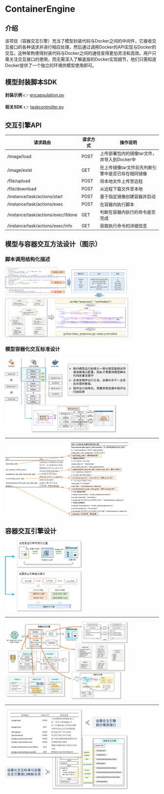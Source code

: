 # ContainerEngine

## 介绍
该项目（容器交互引擎）充当了模型封装代码与Docker之间的中间件，它接收交互接口的各种请求并进行相应处理，然后通过调用Docker的API实现与Docker的交互。这种架构使得封装代码与Docker之间的通信变得更加灵活和高效。用户只需关注交互接口的使用，而无需深入了解底层的Docker实现细节，他们只需知道Docker提供了一个独立的环境供模型使用即可。

## 模型封装脚本SDK
**封装示例** 👉 [encapsulation.py](https://github.com/chance7bin/ContainerEngine/blob/main/src/main/resources/static/encapsulation/encapsulation.py) <br/>

**相关SDK** 👉 [taskcontroller.py](https://github.com/chance7bin/ContainerEngine/blob/main/src/main/resources/static/encapsulation/taskcontroller.py)

## 交互引擎API

| 请求路由                           | 请求方式 | 操作说明                                          |
| ---------------------------------- | -------- | ------------------------------------------------- |
| /image/load                        | POST     | 上传部署包内的镜像tar文件，并导入到Docker中       |
| /image/exist                       | GET      | 在上传镜像tar文件前先判断引擎中是否已存在相同镜像 |
| /file/upload                       | POST     | 将本地文件上传至远程                              |
| /file/download                     | POST     | 从远程下载文件至本地                              |
| /instance/task/actions/start       | POST     | 基于指定镜像创建容器并启动                        |
| /instance/task/actions/exec        | POST     | 在容器内执行脚本                                  |
| /instance/task/actions/exec/ifdone | GET      | 判断在容器内执行的命令是否完成                    |
| /instance/task/actions/exec/info   | GET      | 获取执行命令的详细信息                            |




## 模型与容器交互方法设计（图示）

### 脚本调用结构化描述
<img src="./doc/images/1.png" width="80%" />


### 模型容器化交互标准设计
<img src="./doc/images/2.png" width="80%" />

------

<img src="./doc/images/3.png" width="80%" />

## 容器交互引擎设计
<img src="./doc/images/4.png" width="50%" />

------

<img src="./doc/images/5.png" width="80%" />

------

<img src="./doc/images/6.png" width="80%" />



